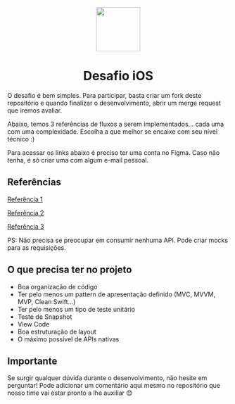 <div align="center">

  <img src="https://avatars.githubusercontent.com/u/72630796?s=400&u=b27ec815e5f5c2a18b7d08bc4b6bba0e900b249c&v=4" width="100" height="100">

  # Desafio iOS
</div>
  
O desafio é bem simples. Para participar, basta criar um fork deste repositório e quando finalizar o desenvolvimento, abrir um merge request que iremos avaliar.

Abaixo, temos 3 referências de fluxos a serem implementados… cada uma com uma complexidade. Escolha a que melhor se encaixe com seu nível técnico :)

Para acessar os links abaixo é preciso ter uma conta no Figma. Caso não tenha, é só criar uma com algum e-mail pessoal.

## Referências

[Referência 1](https://www.figma.com/file/Bf6ul6YwCl7LYgQstchC8Z/Desafio-iOS-%7C-Junior---Pleno?node-id=0%3A1)

[Referência 2](https://www.figma.com/file/GQx9gkblXwiGp44bn1C3AF/Desafio-iOS-%7C-Pleno---Senior?node-id=0%3A1)

[Referência 3](https://www.figma.com/file/22Q1QhHeIN9EOZwUesWdF9/Desafio-iOS-%7C-Senior---Especialista?node-id=0%3A1)


PS: Não precisa se preocupar em consumir nenhuma API. Pode criar mocks para as requisições.

## O que precisa ter no projeto
- Boa organização de código
- Ter pelo menos um pattern de apresentação definido (MVC, MVVM, MVP, Clean Swift…)
- Ter pelo menos um tipo de teste unitário
- Teste de Snapshot
- View Code
- Boa estruturação de layout
- O máximo possível de APIs nativas

## Importante
Se surgir qualquer dúvida durante o desenvolvimento, não hesite em perguntar! Pode adicionar um comentário aqui mesmo no repositório que nosso time vai estar pronto a lhe auxiliar 😊
